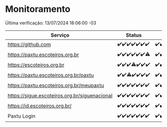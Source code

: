 # Monitoramento

Última verificação: 13/07/2024 18:06:00 -03

|Serviço|Status|Últimas 24h|
|---|---|---|
|https://github.com|<span title="2024-07-06: OK=24">✔️</span><span title="2024-07-07: OK=23">✔️</span><span title="2024-07-08: OK=24">✔️</span><span title="2024-07-09: OK=24">✔️</span><span title="2024-07-10: OK=24">✔️</span><span title="2024-07-11: OK=24">✔️</span><span title="2024-07-12: OK=21">✔️</span>|<span title="12/07/2024 18:07:00 -03 : 200">✔️</span><span title="12/07/2024 19:06:00 -03 : 200">✔️</span><span title="12/07/2024 20:06:00 -03 : 200">✔️</span><span title="12/07/2024 21:34:00 -03 : 200">✔️</span><span title="12/07/2024 22:55:00 -03 : 200">✔️</span><span title="12/07/2024 23:26:00 -03 : 200">✔️</span><span title="13/07/2024 00:07:00 -03 : 200">✔️</span><span title="13/07/2024 01:08:00 -03 : 200">✔️</span><span title="13/07/2024 02:07:00 -03 : 200">✔️</span><span title="13/07/2024 03:09:00 -03 : 200">✔️</span><span title="13/07/2024 04:07:00 -03 : 200">✔️</span><span title="13/07/2024 05:08:00 -03 : 200">✔️</span><span title="13/07/2024 06:06:00 -03 : 200">✔️</span><span title="13/07/2024 07:06:00 -03 : 200">✔️</span><span title="13/07/2024 08:05:00 -03 : 200">✔️</span><span title="13/07/2024 09:11:00 -03 : 200">✔️</span><span title="13/07/2024 10:08:00 -03 : 200">✔️</span><span title="13/07/2024 11:04:00 -03 : 200">✔️</span><span title="13/07/2024 12:06:00 -03 : 200">✔️</span><span title="13/07/2024 13:07:00 -03 : 200">✔️</span><span title="13/07/2024 14:04:00 -03 : 200">✔️</span><span title="13/07/2024 15:08:00 -03 : 200">✔️</span><span title="13/07/2024 16:05:00 -03 : 200">✔️</span><span title="13/07/2024 17:07:00 -03 : 200">✔️</span><span title="13/07/2024 18:06:00 -03 : 200">✔️</span>|
|https://paxtu.escoteiros.org.br|<span title="2024-07-06: OK=24">✔️</span><span title="2024-07-07: OK=23">✔️</span><span title="2024-07-08: OK=24">✔️</span><span title="2024-07-09: OK=24">✔️</span><span title="2024-07-10: OK=24">✔️</span><span title="2024-07-11: OK=24">✔️</span><span title="2024-07-12: OK=20, Falhas=1">⚠️</span>|<span title="12/07/2024 18:07:00 -03 : 200">✔️</span><span title="12/07/2024 19:06:00 -03 : 200">✔️</span><span title="12/07/2024 20:06:00 -03 : 200">✔️</span><span title="12/07/2024 21:34:00 -03 : 200">✔️</span><span title="12/07/2024 22:55:00 -03 : 200">✔️</span><span title="12/07/2024 23:26:00 -03 : 200">✔️</span><span title="13/07/2024 00:07:00 -03 : 200">✔️</span><span title="13/07/2024 01:08:00 -03 : 200">✔️</span><span title="13/07/2024 02:07:00 -03 : 200">✔️</span><span title="13/07/2024 03:09:00 -03 : 200">✔️</span><span title="13/07/2024 04:07:00 -03 : 200">✔️</span><span title="13/07/2024 05:08:00 -03 : 200">✔️</span><span title="13/07/2024 06:06:00 -03 : 200">✔️</span><span title="13/07/2024 07:06:00 -03 : 200">✔️</span><span title="13/07/2024 08:05:00 -03 : 200">✔️</span><span title="13/07/2024 09:11:00 -03 : 200">✔️</span><span title="13/07/2024 10:08:00 -03 : 200">✔️</span><span title="13/07/2024 11:04:00 -03 : 200">✔️</span><span title="13/07/2024 12:06:00 -03 : 200">✔️</span><span title="13/07/2024 13:07:00 -03 : 200">✔️</span><span title="13/07/2024 14:04:00 -03 : 200">✔️</span><span title="13/07/2024 15:08:00 -03 : 200">✔️</span><span title="13/07/2024 16:05:00 -03 : 200">✔️</span><span title="13/07/2024 17:07:00 -03 : 200">✔️</span><span title="13/07/2024 18:06:00 -03 : 200">✔️</span>|
|https://escoteiros.org.br|<span title="2024-07-06: OK=24">✔️</span><span title="2024-07-07: OK=23">✔️</span><span title="2024-07-08: OK=24">✔️</span><span title="2024-07-09: OK=22, Falhas=2">⚠️</span><span title="2024-07-10: OK=24">✔️</span><span title="2024-07-11: OK=24">✔️</span><span title="2024-07-12: OK=21">✔️</span>|<span title="12/07/2024 18:07:00 -03 : 200">✔️</span><span title="12/07/2024 19:06:00 -03 : 200">✔️</span><span title="12/07/2024 20:06:00 -03 : 200">✔️</span><span title="12/07/2024 21:34:00 -03 : 200">✔️</span><span title="12/07/2024 22:55:00 -03 : 200">✔️</span><span title="12/07/2024 23:26:00 -03 : 200">✔️</span><span title="13/07/2024 00:07:00 -03 : 200">✔️</span><span title="13/07/2024 01:08:00 -03 : 200">✔️</span><span title="13/07/2024 02:07:00 -03 : 200">✔️</span><span title="13/07/2024 03:09:00 -03 : 200">✔️</span><span title="13/07/2024 04:07:00 -03 : 200">✔️</span><span title="13/07/2024 05:08:00 -03 : 200">✔️</span><span title="13/07/2024 06:06:00 -03 : 200">✔️</span><span title="13/07/2024 07:06:00 -03 : 200">✔️</span><span title="13/07/2024 08:05:00 -03 : 200">✔️</span><span title="13/07/2024 09:11:00 -03 : 200">✔️</span><span title="13/07/2024 10:08:00 -03 : 200">✔️</span><span title="13/07/2024 11:04:00 -03 : 200">✔️</span><span title="13/07/2024 12:06:00 -03 : 200">✔️</span><span title="13/07/2024 13:07:00 -03 : 200">✔️</span><span title="13/07/2024 14:04:00 -03 : 200">✔️</span><span title="13/07/2024 15:08:00 -03 : 200">✔️</span><span title="13/07/2024 16:05:00 -03 : 200">✔️</span><span title="13/07/2024 17:07:00 -03 : 200">✔️</span><span title="13/07/2024 18:06:00 -03 : 200">✔️</span>|
|https://paxtu.escoteiros.org.br/paxtu|<span title="2024-07-06: OK=24">✔️</span><span title="2024-07-07: OK=23">✔️</span><span title="2024-07-08: OK=23, Falhas=1">⚠️</span><span title="2024-07-09: OK=24">✔️</span><span title="2024-07-10: OK=24">✔️</span><span title="2024-07-11: OK=24">✔️</span><span title="2024-07-12: OK=21">✔️</span>|<span title="12/07/2024 18:07:00 -03 : 200">✔️</span><span title="12/07/2024 19:06:00 -03 : 200">✔️</span><span title="12/07/2024 20:06:00 -03 : 200">✔️</span><span title="12/07/2024 21:34:00 -03 : 200">✔️</span><span title="12/07/2024 22:55:00 -03 : 200">✔️</span><span title="12/07/2024 23:26:00 -03 : 200">✔️</span><span title="13/07/2024 00:07:00 -03 : 200">✔️</span><span title="13/07/2024 01:08:00 -03 : 200">✔️</span><span title="13/07/2024 02:07:00 -03 : 200">✔️</span><span title="13/07/2024 03:09:00 -03 : 200">✔️</span><span title="13/07/2024 04:07:00 -03 : 200">✔️</span><span title="13/07/2024 05:08:00 -03 : 200">✔️</span><span title="13/07/2024 06:06:00 -03 : 200">✔️</span><span title="13/07/2024 07:06:00 -03 : 200">✔️</span><span title="13/07/2024 08:05:00 -03 : 200">✔️</span><span title="13/07/2024 09:11:00 -03 : 200">✔️</span><span title="13/07/2024 10:08:00 -03 : 200">✔️</span><span title="13/07/2024 11:04:00 -03 : 200">✔️</span><span title="13/07/2024 12:06:00 -03 : 200">✔️</span><span title="13/07/2024 13:07:00 -03 : 200">✔️</span><span title="13/07/2024 14:04:00 -03 : 200">✔️</span><span title="13/07/2024 15:08:00 -03 : 200">✔️</span><span title="13/07/2024 16:05:00 -03 : 200">✔️</span><span title="13/07/2024 17:07:00 -03 : 200">✔️</span><span title="13/07/2024 18:06:00 -03 : 200">✔️</span>|
|https://paxtu.escoteiros.org.br/meupaxtu|<span title="2024-07-06: OK=24">✔️</span><span title="2024-07-07: OK=23">✔️</span><span title="2024-07-08: OK=24">✔️</span><span title="2024-07-09: OK=24">✔️</span><span title="2024-07-10: OK=24">✔️</span><span title="2024-07-11: OK=24">✔️</span><span title="2024-07-12: OK=21">✔️</span>|<span title="12/07/2024 18:07:00 -03 : 200">✔️</span><span title="12/07/2024 19:06:00 -03 : 200">✔️</span><span title="12/07/2024 20:06:00 -03 : 200">✔️</span><span title="12/07/2024 21:34:00 -03 : 200">✔️</span><span title="12/07/2024 22:55:00 -03 : 200">✔️</span><span title="12/07/2024 23:26:00 -03 : 200">✔️</span><span title="13/07/2024 00:07:00 -03 : 200">✔️</span><span title="13/07/2024 01:08:00 -03 : 200">✔️</span><span title="13/07/2024 02:07:00 -03 : 200">✔️</span><span title="13/07/2024 03:09:00 -03 : 200">✔️</span><span title="13/07/2024 04:07:00 -03 : 200">✔️</span><span title="13/07/2024 05:08:00 -03 : 200">✔️</span><span title="13/07/2024 06:06:00 -03 : 200">✔️</span><span title="13/07/2024 07:06:00 -03 : 200">✔️</span><span title="13/07/2024 08:05:00 -03 : 200">✔️</span><span title="13/07/2024 09:11:00 -03 : 200">✔️</span><span title="13/07/2024 10:08:00 -03 : 200">✔️</span><span title="13/07/2024 11:04:00 -03 : 200">✔️</span><span title="13/07/2024 12:06:00 -03 : 200">✔️</span><span title="13/07/2024 13:07:00 -03 : 200">✔️</span><span title="13/07/2024 14:04:00 -03 : 200">✔️</span><span title="13/07/2024 15:08:00 -03 : 200">✔️</span><span title="13/07/2024 16:05:00 -03 : 200">✔️</span><span title="13/07/2024 17:07:00 -03 : 200">✔️</span><span title="13/07/2024 18:06:00 -03 : 200">✔️</span>|
|https://sigue.escoteiros.org.br/siguenacional|<span title="2024-07-06: OK=24">✔️</span><span title="2024-07-07: OK=23">✔️</span><span title="2024-07-08: OK=24">✔️</span><span title="2024-07-09: OK=24">✔️</span><span title="2024-07-10: OK=24">✔️</span><span title="2024-07-11: OK=24">✔️</span><span title="2024-07-12: OK=21">✔️</span>|<span title="12/07/2024 18:07:00 -03 : 200">✔️</span><span title="12/07/2024 19:06:00 -03 : 200">✔️</span><span title="12/07/2024 20:06:00 -03 : 200">✔️</span><span title="12/07/2024 21:34:00 -03 : 200">✔️</span><span title="12/07/2024 22:55:00 -03 : 200">✔️</span><span title="12/07/2024 23:26:00 -03 : 200">✔️</span><span title="13/07/2024 00:07:00 -03 : 200">✔️</span><span title="13/07/2024 01:08:00 -03 : 200">✔️</span><span title="13/07/2024 02:07:00 -03 : 200">✔️</span><span title="13/07/2024 03:09:00 -03 : 200">✔️</span><span title="13/07/2024 04:07:00 -03 : 200">✔️</span><span title="13/07/2024 05:08:00 -03 : 200">✔️</span><span title="13/07/2024 06:06:00 -03 : 200">✔️</span><span title="13/07/2024 07:06:00 -03 : 200">✔️</span><span title="13/07/2024 08:05:00 -03 : 200">✔️</span><span title="13/07/2024 09:11:00 -03 : 200">✔️</span><span title="13/07/2024 10:08:00 -03 : 200">✔️</span><span title="13/07/2024 11:04:00 -03 : 200">✔️</span><span title="13/07/2024 12:06:00 -03 : 200">✔️</span><span title="13/07/2024 13:07:00 -03 : 200">✔️</span><span title="13/07/2024 14:04:00 -03 : 200">✔️</span><span title="13/07/2024 15:08:00 -03 : 200">✔️</span><span title="13/07/2024 16:05:00 -03 : 200">✔️</span><span title="13/07/2024 17:07:00 -03 : 200">✔️</span><span title="13/07/2024 18:06:00 -03 : 200">✔️</span>|
|https://id.escoteiros.org.br/|<span title="2024-07-06: OK=24">✔️</span><span title="2024-07-07: OK=23">✔️</span><span title="2024-07-08: OK=24">✔️</span><span title="2024-07-09: OK=24">✔️</span><span title="2024-07-10: OK=24">✔️</span><span title="2024-07-11: OK=24">✔️</span><span title="2024-07-12: OK=21">✔️</span>|<span title="12/07/2024 18:07:00 -03 : 200">✔️</span><span title="12/07/2024 19:06:00 -03 : 200">✔️</span><span title="12/07/2024 20:06:00 -03 : 200">✔️</span><span title="12/07/2024 21:34:00 -03 : 200">✔️</span><span title="12/07/2024 22:55:00 -03 : 200">✔️</span><span title="12/07/2024 23:26:00 -03 : 200">✔️</span><span title="13/07/2024 00:07:00 -03 : 200">✔️</span><span title="13/07/2024 01:08:00 -03 : 200">✔️</span><span title="13/07/2024 02:07:00 -03 : 200">✔️</span><span title="13/07/2024 03:09:00 -03 : 200">✔️</span><span title="13/07/2024 04:07:00 -03 : 200">✔️</span><span title="13/07/2024 05:08:00 -03 : 200">✔️</span><span title="13/07/2024 06:06:00 -03 : 200">✔️</span><span title="13/07/2024 07:06:00 -03 : 200">✔️</span><span title="13/07/2024 08:05:00 -03 : 200">✔️</span><span title="13/07/2024 09:11:00 -03 : 200">✔️</span><span title="13/07/2024 10:08:00 -03 : 200">✔️</span><span title="13/07/2024 11:04:00 -03 : 200">✔️</span><span title="13/07/2024 12:06:00 -03 : 200">✔️</span><span title="13/07/2024 13:07:00 -03 : 200">✔️</span><span title="13/07/2024 14:04:00 -03 : 200">✔️</span><span title="13/07/2024 15:08:00 -03 : 200">✔️</span><span title="13/07/2024 16:05:00 -03 : 200">✔️</span><span title="13/07/2024 17:07:00 -03 : 200">✔️</span><span title="13/07/2024 18:06:00 -03 : 200">✔️</span>|
|Paxtu Login|<span title="2024-07-06: OK=24">✔️</span><span title="2024-07-07: OK=23">✔️</span><span title="2024-07-08: OK=24">✔️</span><span title="2024-07-09: OK=24">✔️</span><span title="2024-07-10: OK=24">✔️</span><span title="2024-07-11: OK=24">✔️</span><span title="2024-07-12: OK=21">✔️</span>|<span title="12/07/2024 18:07:00 -03 : 200">✔️</span><span title="12/07/2024 19:06:00 -03 : 200">✔️</span><span title="12/07/2024 20:06:00 -03 : 200">✔️</span><span title="12/07/2024 21:34:00 -03 : 200">✔️</span><span title="12/07/2024 22:55:00 -03 : 200">✔️</span><span title="12/07/2024 23:26:00 -03 : 200">✔️</span><span title="13/07/2024 00:07:00 -03 : 200">✔️</span><span title="13/07/2024 01:08:00 -03 : 200">✔️</span><span title="13/07/2024 02:07:00 -03 : 200">✔️</span><span title="13/07/2024 03:09:00 -03 : 200">✔️</span><span title="13/07/2024 04:07:00 -03 : 200">✔️</span><span title="13/07/2024 05:08:00 -03 : 200">✔️</span><span title="13/07/2024 06:06:00 -03 : 200">✔️</span><span title="13/07/2024 07:06:00 -03 : 200">✔️</span><span title="13/07/2024 08:05:00 -03 : 200">✔️</span><span title="13/07/2024 09:11:00 -03 : 200">✔️</span><span title="13/07/2024 10:08:00 -03 : 200">✔️</span><span title="13/07/2024 11:04:00 -03 : 200">✔️</span><span title="13/07/2024 12:06:00 -03 : 200">✔️</span><span title="13/07/2024 13:07:00 -03 : 200">✔️</span><span title="13/07/2024 14:04:00 -03 : 200">✔️</span><span title="13/07/2024 15:08:00 -03 : 200">✔️</span><span title="13/07/2024 16:05:00 -03 : 200">✔️</span><span title="13/07/2024 17:07:00 -03 : 200">✔️</span><span title="13/07/2024 18:06:00 -03 : 200">✔️</span>|
